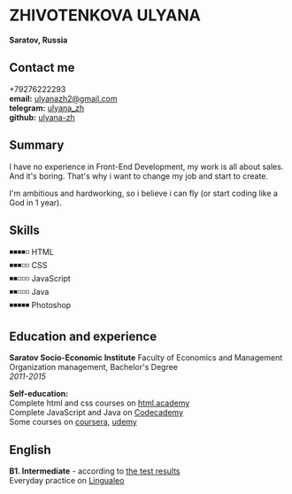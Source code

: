 # ZHIVOTENKOVA ULYANA #    
**Saratov, Russia**

## Contact me ##    
+79276222293  
**email:** ulyanazh2@gmail.com  
**telegram:** [ulyana_zh](http://t.me/ulyana_zh "write me")  
**github:** [ulyana-zh](https://github.com/ulyana-zh "new on github")  

## Summary ##  
I have no experience in Front-End Development, my work is all about sales. And it's boring. 
That's why i want to change my job and start to create.  
   
I'm ambitious and hardworking, so i believe i can fly (or start coding like a God in 1 year).  

## Skills ##  
◾◾◾◾◽ HTML   
◾◾◾◽◽ CSS   
◾◾◽◽◽ JavaScript  
◾◾◽◽◽ Java  
◾◾◾◾◾ Photoshop  

## Education and experience ##  

**Saratov Socio-Economic Institute** 
Faculty of Economics and Management  
Organization management, Bachelor's Degree  
*2011-2015*  

**Self-education:**  
Complete html and css courses on [html.academy](https://htmlacademy.ru/study)   
Complete JavaScript and Java on [Codecademy](https://www.codecademy.com/)     
Some courses on [coursera](https://www.coursera.org/), [udemy](https://www.udemy.com/course/javascript_full)     

## English ##  
**B1. Intermediate** - according to [the test results](https://drive.google.com/file/d/19jEAjWhgQr_ow68uP_IenIXKt14mDuda/view?usp=sharing "Streamline language school")  
Everyday practice on [Lingualeo](https://lingualeo.com/en "Lingualeo.com")  
